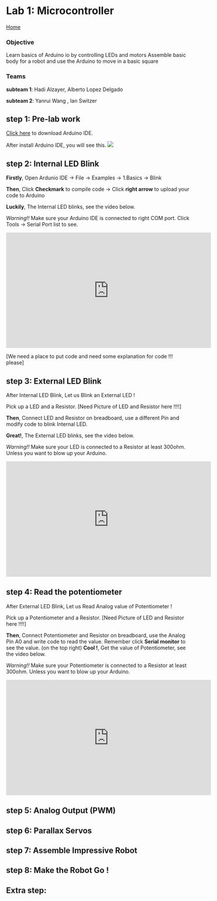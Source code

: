 # Lab 1: Microcontroller

[Home](https://yanray.github.io/Black_Hat_Cats/)

### Objective
Learn basics of Arduino io by controlling LEDs and motors
Assemble basic body for a robot and use the Arduino to move in a basic square

### Teams
**subteam 1**: Hadi Alzayer, Alberto Lopez Delgado

**subteam 2**: Yanrui Wang , Ian Switzer

## step 1: Pre-lab work

[Click here](https://www.arduino.cc/en/Main/Software) to download Arduino IDE.

After install Arduino IDE, you will see this.
![ ](./images/Lab_1/20180905_210630.jpg)

## step 2: Internal LED Blink

**Firstly**, Open Ardunio IDE -> File -> Examples -> 1.Basics -> Blink

**Then**, Click **Checkmark** to compile code -> Click **right arrow** to upload your code to Arduino

**Luckily**, The Internal LED blinks, see the video below.

*Warning!!*  Make sure your Arduino IDE is connected to right COM port. Click Tools -> Serial Port list to see.

<iframe width="560" height="315" src="https://www.youtube.com/embed/iQ6RLm8GsXc" frameborder="0" allow="autoplay; encrypted-media" allowfullscreen></iframe>

[We need a place to put code and need some explanation for code !!! please]

## step 3: External LED Blink

After Internal LED Blink, Let us Blink an External LED ! 

Pick up a LED and a Resistor. [Need Picture of LED and Resistor here !!!!]

**Then**, Connect LED and Resistor on breadboard, use a different Pin and modify code to blink Internal LED. 

**Great!**, The External LED blinks, see the video below.

*Warning!!*  Make sure your LED is connected to a Resistor at least 300ohm. Unless you want to blow up your Arduino. 

<iframe width="560" height="315" src="https://www.youtube.com/embed/0pE7rAklaJY" frameborder="0" allow="autoplay; encrypted-media" allowfullscreen></iframe>

## step 4: Read the potentiometer 

After External LED Blink, Let us Read Analog value of Potentiometer ! 

Pick up a Potentiometer and a Resistor. [Need Picture of LED and Resistor here !!!!]

**Then**, Connect Potentiometer and Resistor on breadboard, use the Analog Pin A0 and write code to read the value. Remember click **Serial monitor** to see the value. (on the top right)
**Cool !**, Get the value of Potentiometer, see the video below.

*Warning!!*  Make sure your Potentiometer is connected to a Resistor at least 300ohm. Unless you want to blow up your Arduino. 

<iframe width="560" height="315" src="https://www.youtube.com/embed/qJ6spCfECX0" frameborder="0" allow="autoplay; encrypted-media" allowfullscreen></iframe>

## step 5: Analog Output (PWM)


## step 6: Parallax Servos 

## step 7: Assemble Impressive Robot 

## step 8: Make the Robot Go !

## Extra step: 








